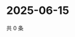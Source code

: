 # 2025-06-15

共 0 条

<!-- BEGIN ZHIHUQUESTIONS -->
<!-- 最后更新时间 Sun Jun 15 2025 11:18:41 GMT+0800 (China Standard Time) -->

<!-- END ZHIHUQUESTIONS -->
